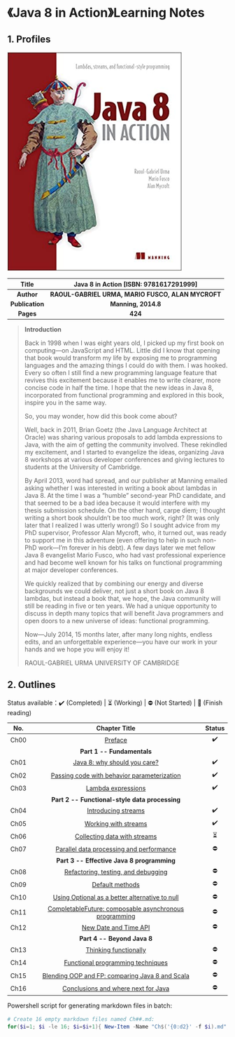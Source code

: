 # 《Java 8 in Action》Learning Notes



## 1. Profiles

![Java 8 in Action cover](assets/cover.png)



|    **Title**    |    **Java 8 in Action** [ISBN: 9781617291999]     |
| :-------------: | :-----------------------------------------------: |
|   **Author**    | **RAOUL-GABRIEL URMA, MARIO FUSCO, ALAN MYCROFT** |
| **Publication** |                **Manning, 2014.8**                |
|    **Pages**    |                      **424**                      |

> **Introduction**
>
> Back in 1998 when I was eight years old, I picked up my first book on computing—on JavaScript and HTML. Little did I know that opening that book would transform my life by exposing me to programming languages and the amazing things I could do with them. I was hooked. Every so often I still find a new programming language feature that revives this excitement because it enables me to write clearer, more concise code in half the time. I hope that the new ideas in Java 8, incorporated from functional programming and explored in this book, inspire you in the same way.
>
> So, you may wonder, how did this book come about?
>
> Well, back in 2011, Brian Goetz (the Java Language Architect at Oracle) was sharing various proposals to add lambda expressions to Java, with the aim of getting the community involved. These rekindled my excitement, and I started to evangelize the ideas, organizing Java 8 workshops at various developer conferences and giving lectures to students at the University of Cambridge.
>
> By April 2013, word had spread, and our publisher at Manning emailed asking whether I was interested in writing a book about lambdas in Java 8. At the time I was a “humble” second-year PhD candidate, and that seemed to be a bad idea because it would interfere with my thesis submission schedule. On the other hand, carpe diem; I thought writing a short book shouldn’t be too much work, right? (It was only later that I realized I was utterly wrong!) So I sought advice from my PhD supervisor, Professor Alan Mycroft, who, it turned out, was ready to support me in this adventure (even offering to help in such non-PhD work—I’m forever in his debt). A few days later we met fellow Java 8 evangelist Mario Fusco, who had vast professional experience and had become well known for his talks on functional programming at major developer conferences.
>
> We quickly realized that by combining our energy and diverse backgrounds we could deliver, not just a short book on Java 8 lambdas, but instead a book that, we hope, the Java community will still be reading in five or ten years. We had a unique opportunity to discuss in depth many topics that will benefit Java programmers and open doors to a new universe of ideas: functional programming.
>
> Now—July 2014, 15 months later, after many long nights, endless edits, and an unforgettable experience—you have our work in your hands and we hope you will enjoy it!
>
> RAOUL-GABRIEL URMA
> UNIVERSITY OF CAMBRIDGE



## 2. Outlines

Status available：:heavy_check_mark: (Completed) | :hourglass_flowing_sand: (Working) | :no_entry: (Not Started) | :orange_book: (Finish reading)

| No.  |                        Chapter Title                         |          Status          |
| :--: | :----------------------------------------------------------: | :----------------------: |
| Ch00 |                     [Preface](./Ch00.md)                     |    :heavy_check_mark:    |
|      |                  **Part 1 -- Fundamentals**                  |                          |
| Ch01 |          [Java 8: why should you care?](./Ch01.md)           |    :heavy_check_mark:    |
| Ch02 |   [Passing code with behavior parameterization](./Ch02.md)   |    :heavy_check_mark:    |
| Ch03 |               [Lambda expressions](./Ch03.md)                |    :heavy_check_mark:    |
|      |        **Part 2 -- Functional-style data processing**        |                          |
| Ch04 |               [Introducing streams](./Ch04.md)               |    :heavy_check_mark:    |
| Ch05 |              [Working with streams](./Ch05.md)               |    :heavy_check_mark:    |
| Ch06 |          [Collecting data with streams](./Ch06.md)           | :hourglass_flowing_sand: |
| Ch07 |    [Parallel data processing and performance](./Ch07.md)     |        :no_entry:        |
|      |          **Part 3 -- Effective Java 8 programming**          |                          |
| Ch08 |       [Refactoring, testing, and debugging](./Ch08.md)       |        :no_entry:        |
| Ch09 |                 [Default methods](./Ch09.md)                 |        :no_entry:        |
| Ch10 | [Using Optional as a better alternative to null](./Ch10.md)  |        :no_entry:        |
| Ch11 | [CompletableFuture: composable asynchronous programming](./Ch11.md) |        :no_entry:        |
| Ch12 |              [New Date and Time API](./Ch12.md)              |        :no_entry:        |
|      |                 **Part 4 -- Beyond Java 8**                  |                          |
| Ch13 |              [Thinking functionally](./Ch13.md)              |        :no_entry:        |
| Ch14 |        [Functional programming techniques](./Ch14.md)        |        :no_entry:        |
| Ch15 | [Blending OOP and FP: comparing Java 8 and Scala](./Ch15.md) |        :no_entry:        |
| Ch16 |       [Conclusions and where next for Java](./Ch16.md)       |        :no_entry:        |



Powershell script for generating markdown files in batch:

```powershell
# Create 16 empty markdown files named Ch##.md:
for($i=1; $i -le 16; $i=$i+1){ New-Item -Name "Ch$('{0:d2}' -f $i).md"; }
```

